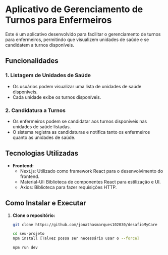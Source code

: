 # Aplicativo de Gerenciamento de Turnos para Enfermeiros

Este é um aplicativo desenvolvido para facilitar o gerenciamento de turnos para enfermeiros, permitindo que visualizem unidades de saúde e se candidatem a turnos disponíveis.

## Funcionalidades

### 1. Listagem de Unidades de Saúde
   - Os usuários podem visualizar uma lista de unidades de saúde disponíveis.
   - Cada unidade exibe os turnos disponíveis.

### 2. Candidatura a Turnos
   - Os enfermeiros podem se candidatar aos turnos disponíveis nas unidades de saúde listadas.
   - O sistema registra as candidaturas e notifica tanto os enfermeiros quanto as unidades de saúde.

## Tecnologias Utilizadas

- **Frontend:**
   - Next.js: Utilizado como framework React para o desenvolvimento do frontend.
   - Material-UI: Biblioteca de componentes React para estilização e UI.
   - Axios: Biblioteca para fazer requisições HTTP.

## Como Instalar e Executar

1. **Clone o repositório:**
   ```bash
   git clone https://github.com/jonathasmarques102030/desafioMyCare

   cd seu-projeto
   npm install [Talvez possa ser necessário usar o --force]

   npm run dev